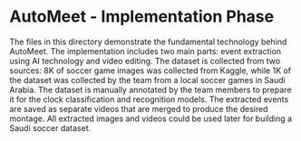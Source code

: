 # AutoMeet - Implementation Phase

The files in this directory demonstrate the fundamental technology behind AutoMeet. The implementation includes two main parts: event extraction using AI technology and video editing. The dataset is collected from two sources: 8K of soccer game images was collected from Kaggle, while 1K of the dataset was collected by the team from a local soccer games in Saudi Arabia. The dataset is manually annotated by the team members to prepare it for the clock classification and recognition models. The extracted events are saved as separate videos that are merged to produce the desired montage. All extracted images and videos could be used later for building a Saudi soccer dataset.
